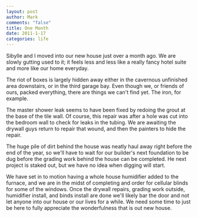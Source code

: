 ```yaml
--- 
layout: post
author: Mark
comments: "false"
title: One Month
date: 2011-1-17
categories: life
---
```

Sibylle and I moved into our new house just over a month ago. We are slowly gutting used to it; it feels less and less like a really fancy hotel suite and more like our home everyday.

The riot of boxes is largely hidden away either in the cavernous unfinished area downstairs, or in the third garage bay. Even though we, or friends of ours, packed everything, there are things we can't find yet. The iron, for example.

The master shower leak seems to have been fixed by redoing the grout at the base of the tile wall. Of course, this repair was after a hole was cut into the bedroom wall to check for leaks in the tubing. We are awaiting the drywall guys return to repair that wound, and then the painters to hide the repair.

The huge pile of dirt behind the house was neatly haul away right before the end of the year, so we'll have to wait for our builder's next foundation to be dug before the grading work behind the house can be completed. He next project is staked out, but we have no idea when digging will start.

We have set in to motion having a whole house humidifier added to the furnace, and we are in the midst of completing and order for cellular blinds for some of the windows. Once the drywall repairs, grading work outside, humidifier install, and binds install are done we'll likely bar the door and not let anyone into our house or our lives for a while. We need some time to just be here to fully appreciate the wonderfulness that is out new house.
